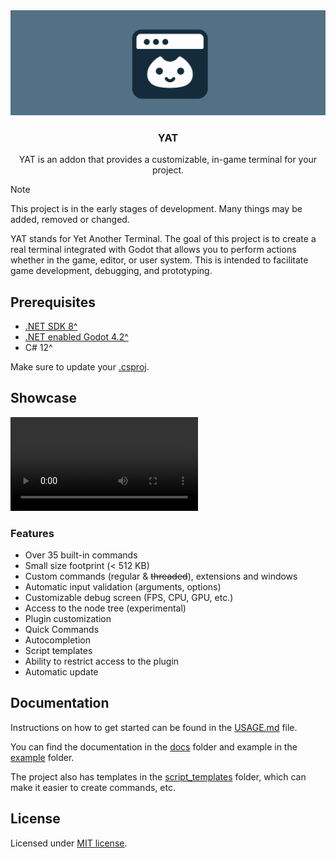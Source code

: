 <div align="center">
 <img src="./docs/assets/yat_icon_baner.png" />
 <h3>YAT</h1>
 <p>YAT is an addon that provides a customizable, in-game terminal for your project.</p>
</div>

> [!NOTE]
> This project is in the early stages of development. Many things may be added,
> removed or changed.

YAT stands for Yet Another Terminal. The goal of this project is to create a
real terminal integrated with Godot that allows you to perform actions whether
in the game, editor, or user system. This is intended to facilitate game
development, debugging, and prototyping.

## Prerequisites

- [.NET SDK 8^](https://dotnet.microsoft.com/en-us/download)
- [.NET enabled Godot 4.2^](https://godotengine.org/download)
- C# 12^

Make sure to update your [.csproj](./docs/USAGE.md).

## Showcase

<video src="https://github.com/MASSHUU12/godot-yat/assets/61974579/fff0af36-ef62-4e1d-b3c7-ff680f30c100" controls title="YAT showcase video"></video>

### Features

- Over 35 built-in commands
- Small size footprint (< 512 KB)
- Custom commands (regular & ~~threaded~~), extensions and windows
- Automatic input validation (arguments, options)
- Customizable debug screen (FPS, CPU, GPU, etc.)
- Access to the node tree (experimental)
- Plugin customization
- Quick Commands
- Autocompletion
- Script templates
- Ability to restrict access to the plugin
- Automatic update

## Documentation

Instructions on how to get started can be found in the
[USAGE.md](./docs/USAGE.md) file.

You can find the documentation in the [docs](./docs/) folder
and example in the [example](../../example/) folder.

The project also has templates in the
[script_templates](../../script_templates/) folder, which can make it easier to
create commands, etc.

## License

Licensed under [MIT license](./LICENSE).
